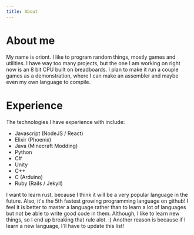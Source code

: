```yaml
---
title: About
---
```


# About me

My name is oriont. I like to program random things, mostly games and utilities.
I have way too many projects, but the one I am working on right now is an 8 bit CPU built on breadboards.
I plan to make it run a couple games as a demonstration, where I can make an assembler and maybe even my own language to compile.

# Experience

The technologies I have experience with include:

- Javascript (NodeJS / React)
- Elixir (Phoenix)
- Java (Minecraft Modding)
- Python
- C#
- Unity
- C++
- C (Arduino)
- Ruby (Rails / Jekyll)

I want to learn rust, because I think it will be a very popular language in the future.
Also, it's the 5th fastest growing programming language on github!
I feel it is better to master a language rather than to learn a lot of languages but not be able to write good code in them.
Although, I like to learn new things, so I end up breaking that rule alot. :)
Another reason is because if I learn a new language, I'll have to update this list!
